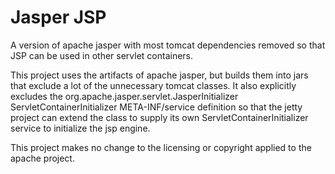 Jasper JSP
============

A version of apache jasper with most tomcat dependencies removed so that JSP can be used in other servlet containers.

This project uses the artifacts of apache jasper, but builds them into jars that exclude a lot of the unnecessary tomcat classes. It also explicitly excludes the org.apache.jasper.servlet.JasperInitializer ServletContainerInitializer META-INF/service definition so that the jetty project can extend the class to supply its own ServletContainerInitializer service to initialize the jsp engine.

This project makes no change to the licensing or copyright applied to the apache project.

